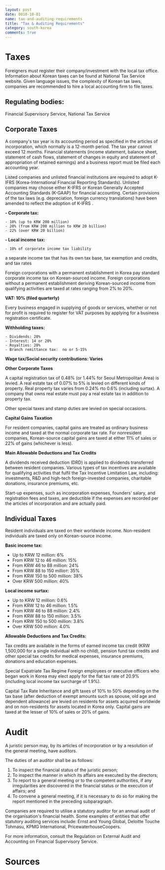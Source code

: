 ```yaml
---
layout: post
date: 0010-10-01
name: tax-and-auditing-requirements
title: "Tax & Auditing Requirements"
category: south-korea
comments: true
---
```


# Taxes

Foreigners must register their company/investment with the local tax office. Information about Korean taxes can be found at National Tax Service website. Given language issues, the complexity of Korean tax laws, companies are recommended to hire a local accounting firm to file taxes. 

## Regulating bodies: 

Financial Supervisory Service, National Tax Service

## Corporate Taxes

A company's tax year is its accounting period as specified in the articles of incorporation, which normally is a 12-month period. The tax year cannot exceed 12 months. Financial statements (income statement, balance sheet, statement of cash flows, statement of changes in equity and statement of appropriation of retained earnings) and a business report must be filed each accounting year.

Listed companies and unlisted financial institutions are required to adopt K-IFRS (Korea-International Financial Reporting Standards). Unlisted companies may choose either K-IFRS or Korean Generally Accepted Accounting Standards (K-GAAP) for financial accounting. Certain provisions of the tax laws (e.g. depreciation, foreign currency translations) have been amended to reflect the adoption of K-IFRS .

**- Corporate tax:** 

    - 10% (up to KRW 200 million)  
    - 20% (from KRW 200 million to KRW 20 billion)
    - 22% (over KRW 20 billion)

**- Local income tax:**

    - 10% of corporate income tax liability
    
a separate income tax that has its own tax base, tax exemption and credits, and tax rates

Foreign corporations with a permanent establishment in Korea pay standard corporate income tax on Korean-sourced income. Foreign corporations without a permanent establishment deriving Korean-sourced income from qualifying activities are taxed at rates ranging from 2% to 20%. 

**VAT: 10% (filed quarterly)**

Every business engaged in supplying of goods or services, whether or not for profit is required to register for VAT purposes by applying for a business registration certificate.

**Withholding taxes:**

    - Dividends: 20%
    - Interest: 14 or 20%
    - Royalties: 20% 
    - Branch remittance tax:  no or 5-15%

**Wage tax/Social security contributions: Varies**

**Other Corporate Taxes**

A capital registration tax of 0.48% (or 1.44% for Seoul Metropolitan Area) is levied. A real estate tax of 0.07% to 5% is levied on different kinds of property. Real property tax varies from 0.24% rto 0.6% (including surtax). A company that owns real estate must pay a real estate tax in addition to property tax. 

Other special taxes and stamp duties are levied on special occasions.

**Capital Gains Taxation**

For resident companies, capital gains are treated as ordinary business income and taxed at the normal corporate tax rate. For nonresident companies, Korean-source capital gains are taxed at either 11% of sales or 22% of gains (whichever is less). 

**Main Allowable Deductions and Tax Credits**

A dividends received deduction (DRD) is applied to dividends transferred between resident companies. Various types of tax incentives are available for qualifying activities that fulfil the Tax Incentive Limitation Law, including: investments, R&D and high-tech foreign-invested companies, charitable donations, insurance premiums, etc.

Start-up expenses, such as incorporation expenses, founders’ salary, and registration fees and taxes, are deductible if the expenses are recorded per the articles of incorporation and are actually paid. 

## Individual Taxes

Resident individuals are taxed on their worldwide income. Non-resident individuals are taxed only on Korean-source income.

**Basic income tax:**

  - Up to KRW 12 million: 6%
  - From KRW 12  to 46 million: 15%
  - From KRW 46 to 88 million: 24%
  - From KRW 88 to 150 millioт: 35%
  - From KRW 150 to 500 million: 38%
  - Over KRW 500 million: 40%

**Local income surtax:**

  - Up to KRW 12 million: 0.6%
  - From KRW 12  to 46 million: 1.5%
  - From KRW 46 to 88 million: 2.4%
  - From KRW 88 to 150 million: 3.5%
  - From KRW 150 to 500 million: 3.8%
  - Over KRW 500 million: 4.0%

**Allowable Deductions and Tax Credits:**

Tax credits are available in the forms of earned income tax credit (KRW 1,500,000 for a single individual with no child), pension fund tax credits and other special tax credits for medical expenses, insurance premiums, donations and education expenses. 

Special Expatriate Tax Regime
Foreign employees or executive officers who began work in Korea may elect apply for the flat tax rate of 20.9% (including local income tax surcharge of 1.9%).

Capital Tax Rate
Inheritance and gift taxes of 10% to 50% depending on the tax base (after deduction of exempt amounts such as spouse, old age and dependent allowance) are levied on residents for assets acquired worldwide and on non-residents for assets located in Korea only. Capital gains are taxed at the lesser of 10% of sales or 20% of gains.

# Audit

A juristic person may, by its articles of incorporation or by a resolution of the general meeting, have auditors.  

The duties of an auditor shall be as follows:

  1. To inspect the financial status of the juristic person;
  2. To inspect the manner in which its affairs are executed by the directors;
  3. To report to a general meeting or to the competent authorities, if any irregularities are discovered in the financial status or the execution of affairs; and
  4. To convene a general meeting, if it is necessary to do so for making the report mentioned in the preceding subparagraph.

Companies are required to utilise a statutory auditor for an annual audit of the organisation's financial health. Some examples of entities that offer statutory auditing services include: Ernst and Young Global, Deloitte Touche Tohmasu, KPMG International, PricewaterhouseCoopers.

For more information, consult the Regulation on External Audit and Accounting on Financial Supervisory Service.

# Sources

